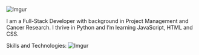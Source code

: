 ![Imgur](https://i.imgur.com/JRFQOfE.png) 

I am a Full-Stack Developer with background in Project Management and Cancer Research. I thrive in Python and I’m learning JavaScript, HTML and CSS. 

Skills and Technologies:
![Imgur](https://i.imgur.com/JoGphpz.png)



